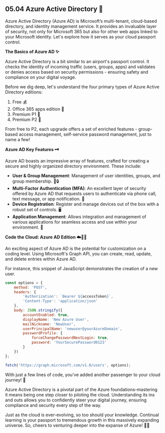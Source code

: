 ## 05.04 Azure Active Directory 🛂

Azure Active Directory (Azure AD) is Microsoft’s multi-tenant, cloud-based directory, and identity management service. It provides an invaluable layer of security, not only for Microsoft 365 but also for other web apps linked to your Microsoft identity. Let's explore how it serves as your cloud passport control. 

**The Basics of Azure AD ✨**

Azure Active Directory is a bit similar to an airport's passport control. It checks the identity of incoming traffic (users, groups, apps) and validates or denies access based on security permissions - ensuring safety and compliance on your digital voyage.

Before we dig deep, let's understand the four primary types of Azure Active Directory editions: 

1. Free 💰
2. Office 365 apps edition 🏢
3. Premium P1 💎
4. Premium P2 🚀

From free to P2, each upgrade offers a set of enriched features - group-based access management, self-service password management, just to name a few!

**Azure AD Key Features 🗝️**

Azure AD boasts an impressive array of features, crafted for creating a secure and highly organized directory environment. These include:

- **User & Group Management**: Management of user identities, groups, and group membership. 💼🔒
- **Multi-Factor Authentication (MFA)**: An excellent layer of security offered by Azure AD that requests users to authenticate via phone call, text message, or app notification. 📲
- **Device Registration**: Register and manage devices out of the box with a robust set of controls. 🖥️
- **Application Management**: Allows integration and management of various applications for seamless access and use within your environment. 📱

**Code the Cloud: Azure AD Edition ☁️👩‍💻**

An exciting aspect of Azure AD is the potential for customization on a coding level. Using Microsoft's Graph API, you can create, read, update, and delete entries within Azure AD.

For instance, this snippet of JavaScript demonstrates the creation of a new user.

```javascript
const options = {
    method: 'POST',
    headers: {
        'Authorization': `Bearer ${accessToken}`,
        'Content-Type': 'application/json'
    },
    body: JSON.stringify({
        accountEnabled: true,
        displayName: 'New Azure User',
        mailNickname: 'NewUser',
        userPrincipalName: 'newuser@yourAzureDomain',
        passwordProfile: {
            forceChangePasswordNextLogin: true,
            password: 'YourSecurePassword0123'
        }
    })
};

fetch('https://graph.microsoft.com/v1.0/users', options);
```

With just a few lines of code, you've added another passenger to your cloud journey! 🚀

Azure Active Directory is a pivotal part of the Azure foundations–mastering it means being one step closer to piloting the cloud. Understanding its ins and outs allows you to confidently steer your digital journey, ensuring compliance and security every step of the way. 

Just as the cloud is ever-evolving, so too should your knowledge. Continual learning is your passport to tremendous growth in this massively expanding universe. So, cheers to venturing deeper into the expanse of Azure! 🎉🥂